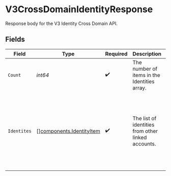 # V3CrossDomainIdentityResponse

Response body for the V3 Identity Cross Domain API.


## Fields

| Field                                                                                                   | Type                                                                                                    | Required                                                                                                | Description                                                                                             | Example                                                                                                 |
| ------------------------------------------------------------------------------------------------------- | ------------------------------------------------------------------------------------------------------- | ------------------------------------------------------------------------------------------------------- | ------------------------------------------------------------------------------------------------------- | ------------------------------------------------------------------------------------------------------- |
| `Count`                                                                                                 | *int64*                                                                                                 | :heavy_check_mark:                                                                                      | The number of items in the Identities array.                                                            | 5                                                                                                       |
| `Identites`                                                                                             | [][components.IdentityItem](../../models/components/identityitem.md)                                    | :heavy_check_mark:                                                                                      | The list of identities from other linked accounts.                                                      | [<br/>{<br/>"clientName": "Client A",<br/>"identityId": "e0f78bc2-f748-4eda-9d29-d756844507fc",<br/>"pcid": "12345"<br/>}<br/>] |